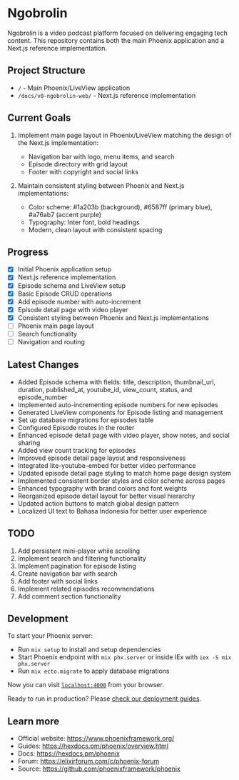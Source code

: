 # Ngobrolin

Ngobrolin is a video podcast platform focused on delivering engaging tech content. This repository contains both the main Phoenix application and a Next.js reference implementation.

## Project Structure

- `/` - Main Phoenix/LiveView application
- `/docs/v0-ngobrolin-web/` - Next.js reference implementation

## Current Goals

1. Implement main page layout in Phoenix/LiveView matching the design of the Next.js implementation:
   - Navigation bar with logo, menu items, and search
   - Episode directory with grid layout
   - Footer with copyright and social links

2. Maintain consistent styling between Phoenix and Next.js implementations:
   - Color scheme: #1a203b (background), #6587ff (primary blue), #a76ab7 (accent purple)
   - Typography: Inter font, bold headings
   - Modern, clean layout with consistent spacing

## Progress

- [x] Initial Phoenix application setup
- [x] Next.js reference implementation
- [x] Episode schema and LiveView setup
- [x] Basic Episode CRUD operations
- [x] Add episode number with auto-increment
- [x] Episode detail page with video player
- [x] Consistent styling between Phoenix and Next.js implementations
- [ ] Phoenix main page layout
- [ ] Search functionality
- [ ] Navigation and routing

## Latest Changes

- Added Episode schema with fields: title, description, thumbnail_url, duration, published_at, youtube_id, view_count, status, and episode_number
- Implemented auto-incrementing episode numbers for new episodes
- Generated LiveView components for Episode listing and management
- Set up database migrations for episodes table
- Configured Episode routes in the router
- Enhanced episode detail page with video player, show notes, and social sharing
- Added view count tracking for episodes
- Improved episode detail page layout and responsiveness
- Integrated lite-youtube-embed for better video performance
- Updated episode detail page styling to match home page design system
- Implemented consistent border styles and color scheme across pages
- Enhanced typography with brand colors and font weights
- Reorganized episode detail layout for better visual hierarchy
- Updated action buttons to match global design pattern
- Localized UI text to Bahasa Indonesia for better user experience

## TODO

1. Add persistent mini-player while scrolling
2. Implement search and filtering functionality
3. Implement pagination for episode listing
4. Create navigation bar with search
5. Add footer with social links
6. Implement related episodes recommendations
7. Add comment section functionality

## Development

To start your Phoenix server:

  * Run `mix setup` to install and setup dependencies
  * Start Phoenix endpoint with `mix phx.server` or inside IEx with `iex -S mix phx.server`
  * Run `mix ecto.migrate` to apply database migrations

Now you can visit [`localhost:4000`](http://localhost:4000) from your browser.

Ready to run in production? Please [check our deployment guides](https://hexdocs.pm/phoenix/deployment.html).

## Learn more

  * Official website: https://www.phoenixframework.org/
  * Guides: https://hexdocs.pm/phoenix/overview.html
  * Docs: https://hexdocs.pm/phoenix
  * Forum: https://elixirforum.com/c/phoenix-forum
  * Source: https://github.com/phoenixframework/phoenix
